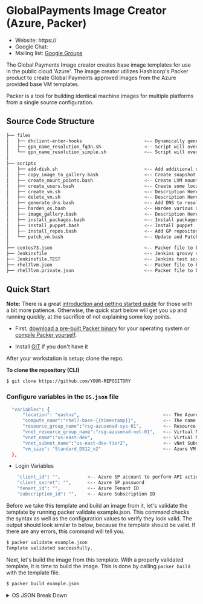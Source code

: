 # GlobalPayments Image Creator (Azure, Packer) #

* Website: https://
* Google Chat: 
* Mailing list: [Google Groups](https://groups.google.com)

The Global Payments Image creator creates base image templates for use in the public cloud 'Azure'. 
The image creator utilizes Hashicorp's Packer product to create Global Payments approved images from the Azure provided base VM templates.

Packer is a tool for building identical machine images for multiple platforms
from a single source configuration.



## Source Code Structure

```bash
├── files
│   ├── dhclient-enter-hooks                       <-- Dynamically generate the resolv.conf at 1st boot
│   ├── gpn_name_resolution_fqdn.sh                <-- Script will override name resolution settings made by Google or Azure
│   └── gpn_name_resolution_simple.sh              <-- Script will override name resolution settings made by Google or Azure
│   
├── scripts 
│   ├── add-disk.sh                                <-- Add additional disks
│   ├── copy_image_to_gallery.bash                 <-- Create snapshot to of packer image and copy to the image gallery
│   ├── create_mount_points.bash                   <-- Create LVM mount points
│   ├── create_users.bash                          <-- Create some local users for monitoring/security apps
│   ├── create_vm.sh                               <-- Description Here
│   ├── delete_vm.sh                               <-- Description Here
│   ├── generate_dns.bash                          <-- Add DNS to resolve.conf
│   ├── harden_os.bash                             <-- Harden various aspects of the OS. 
│   ├── image_gallery.bash                         <-- Description Here
│   ├── install_packages.bash                      <-- Install packages from repo
│   ├── install_puppet.bash                        <-- Install puppet
│   ├── install_repos.bash                         <-- Add GP repositories
│   └── patch_vm.bash                              <-- Update and Patch VM
│
├── centos73.json                                  <-- Packer file to build CentOS 7 template
├── Jenkinsfile                                    <-- Jenkins groovy script for packer and image gallery deployment
├── Jenkinsfile.TEST                               <-- Jenkins test script for packer and image gallery deployment
├── rhel7lvm.json                                  <-- Packer file to build basic RHEL 7
├── rhel7lvm.private.json                          <-- Packer file to build GP RHEL 7

```

## Quick Start
**Note:** There is a great
[introduction and getting started guide](https://www.packer.io/intro)
for those with a bit more patience. Otherwise, the quick start below
will get you up and running quickly, at the sacrifice of not explaining some
key points.

* First, [download a pre-built Packer
binary](https://www.packer.io/downloads.html) for your operating system or
[compile Packer
yourself](https://github.com/hashicorp/packer/blob/master/.github/CONTRIBUTING.md#setting-up-go-to-work-on-packer).

* Install [GIT](https://git-scm.com/downloads) if you don't have it

After your workstation is setup; clone the repo.

**To clone the repository (CLI)**

```bash
$ git clone https://github.com/YOUR-REPOSITORY
```

### Configure variables in the `OS.json` file
``` bash
  "variables": {
      "location": "eastus",                               <-- The Azure location where to build the VM
      "compute_name":"rhel7-base-{{timestamp}}",          <-- The name of the template VM 
      "resource_group_name":"rsg-azusenad-sys-01",        <-- Resource group where to build the VM
      "vnet_resource_group_name":"rsg-azusenad-net-01",   <-- Virtual Network Resource Group where the vNet resides
      "vnet_name":"us-east-dev",                          <-- Virtual Network the VM to be built on
      "vnet_subnet_name":"us-east-dev-tier2",             <-- vNet Subnet to use an Ip address from
      "vm_size": "Standard_DS12_v2"                       <-- Azure VM size
  },

```
* Login Variables
``` bash
    "client_id": "",          <-- Azure SP account to perform API actions with
    "client_secret": "",      <-- Azure SP password
    "tenant_id": "",          <-- Azure Tenant ID
    "subscription_id": "",    <-- Azure Subscription ID
```

Before we take this template and build an image from it, let's validate the template by running packer validate example.json. This command checks the syntax as well as the configuration values to verify they look valid. The output should look similar to below, because the template should be valid. If there are any errors, this command will tell you.
``` bash
$ packer validate example.json
Template validated successfully.
```

Next, let's build the image from this template. With a properly validated template, it is time to build the image. This is done by calling `packer build` with the template file. 
``` bash
$ packer build example.json
```
<details>
           <summary>OS JSON Break Down</summary>
           <p><ul> 
                <li> <b>Builders:</b> Information and details of the VM to create. OS, compute sizing and network information
                <li> <b>Provisioners:</b> Customizatizing the OS, Executing specified scripts from the scripts directory, copying files to the new VM and executing inline commands
  </ul>
  </p>
         </details>
